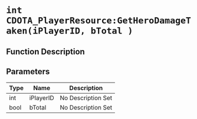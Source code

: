 # `int CDOTA_PlayerResource:GetHeroDamageTaken(iPlayerID, bTotal )`
## Function Description

## Parameters
Type|Name|Description
--|--|--
int|iPlayerID|No Description Set
bool|bTotal|No Description Set
